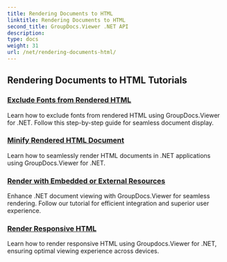 ```yaml
---
title: Rendering Documents to HTML
linktitle: Rendering Documents to HTML
second_title: GroupDocs.Viewer .NET API
description: 
type: docs
weight: 31
url: /net/rendering-documents-html/
---
```


## Rendering Documents to HTML Tutorials
### [Exclude Fonts from Rendered HTML](./exclude-fonts-html/)
Learn how to exclude fonts from rendered HTML using GroupDocs.Viewer for .NET. Follow this step-by-step guide for seamless document display.
### [Minify Rendered HTML Document](./minify-html/)
Learn how to seamlessly render HTML documents in .NET applications using GroupDocs.Viewer for .NET.
### [Render with Embedded or External Resources](./render-html-resources/)
Enhance .NET document viewing with GroupDocs.Viewer for seamless rendering. Follow our tutorial for efficient integration and superior user experience.
### [Render Responsive HTML](./render-responsive-html/)
Learn how to render responsive HTML using Groupdocs.Viewer for .NET, ensuring optimal viewing experience across devices.